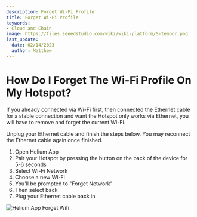 ```yaml
---
description: Forget Wi-Fi Profile
title: Forget Wi-Fi Profile
keywords:
- Cloud and Chain
image: https://files.seeedstudio.com/wiki/wiki-platform/S-tempor.png
last_update:
  date: 02/14/2023
  author: Matthew
---
```


**How Do I Forget The Wi-Fi Profile On My Hotspot?**
====================================================

If you already connected via Wi-Fi first, then connected the Ethernet cable for a stable connection and want the Hotspot only works via Ethernet, you will have to remove and forget the current Wi-Fi.

Unplug your Ethernet cable and finish the steps below. You may reconnect the Ethernet cable again once finished.

1.  Open Helium App
2.  Pair your Hotspot by pressing the button on the back of the device for 5-6 seconds
3.  Select Wi-Fi Network
4.  Choose a new Wi-Fi
5.  You'll be prompted to "Forget Network"
6.  Then select back
7.  Plug your Ethernet cable back in

![Helium App Forget Wifi](https://www.sensecapmx.com/wp-content/uploads/2022/07/forget-wifi.webp)